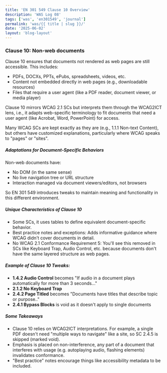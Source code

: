 ```yaml
---
title: 'EN 301 549 Clause 10 Overview'
description: 'WAS Log 08'
tags: ['was', 'en301549', 'journal']
permalink: 'was/{{ title | slug }}/'
date: '2025-06-02'
layout: 'blog-layout'
---
```


<div class="blog">
  <h3>Clause 10: Non-web documents</h3>
  <p>Clause 10 ensures that documents not rendered as web pages are still accessible. This includes:</p>
  <ul>
    <li>PDFs, DOCXs, PPTs, ePubs, spreadsheets, videos, etc.</li>
    <li>Content not embedded directly in web pages (e.g., downloadable resources)</li>
    <li>Files that require a user agent (like a PDF reader, document viewer, or media player)</li>
  </ul>

  <p>Clause 10 mirrors WCAG 2.1 SCs but interprets them through the WCAG2ICT lens, i.e., it adapts web-specific
    terminology to fit documents that need a user agent (like Acrobat, Word, PowerPoint) for access.</p>
  <p>Many WCAG SCs are kept exactly as they are (e.g., 1.1.1 Non-text Content), but others have customized explanations,
    particularly where WCAG speaks to "pages" or "sites".</p>

  <h5>Adaptations for Document-Specific Behaviors</h5>
  <p>Non-web documents have:</p>
  <ul>
    <li>No DOM (in the same sense)</li>
    <li>No live navigation tree or URL structure</li>
    <li>Interaction managed via document viewers/editors, not browsers</li>
  </ul>
  <p>So EN 301 549 introduces tweaks to maintain meaning and functionality in this different environment.</p>

  <h5>Unique Characteristics of Clause 10</h5>
  <ul>
    <li>Some SCs, it uses tables to define equivalent document-specific behavior.</li>
    <li>Best practice notes and exceptions: Adds informative guidance where WCAG didn't cover documents in detail.</li>
    <li>No WCAG 2.1 Conformance Requirement 5: You'll see this removed in SCs like Keyboard Trap, Audio Control, etc.
      because documents don't have the same layered structure as web pages.</li>
  </ul>

  <h5>Example of Clause 10 Tweaks:</h5>
  <ul>
    <li><strong>1.4.2 Audio Control</strong> becomes "If audio in a document plays automatically for more than 3
      seconds..."</li>
    <li><strong>2.1.2 No Keyboard Trap</strong></li>
    <li><strong>2.4.2 Page Titled</strong> becomes "Documents have titles that describe topic or purpose.."</li>
    <li><strong>2.4.1 Bypass Blocks</strong> is void as it doesn't apply to single documents</li>
  </ul>

  <h5>Some Takeaways</h5>
  <ul>
    <li>Clause 10 relies on WCAG2ICT interpretations. For example, a single PDF doesn't need "multiple ways to navigate"
      like a site, so SC 2.4.5 is skipped (marked void).</li>
    <li>Emphasis is placed on non-interference, any part of a document that interferes with usage (e.g. autoplaying
      audio, flashing elements) invalidates conformance.</li>
    <li>"Best practice" notes encourage things like accessibility metadata to be included.</li>
  </ul>
</div>